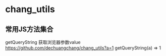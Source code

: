 # chang_utils

## 常用JS方法集合

getQueryString
获取浏览器参数value
https://github.com/dechuangchang/chang_utils?a=1
getQueryString(a)  => 1

